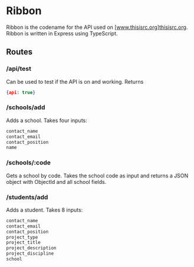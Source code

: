 # Ribbon
Ribbon is the codename for the API used on [www.thisisrc.org]thisisrc.org. Ribbon is written in Express using TypeScript.

## Routes

### /api/test
Can be used to test if the API is on and working. Returns
```json
{api: true}
```

### /schools/add
Adds a school. Takes four inputs: 
```js
contact_name
contact_email
contact_position
name
```

### /schools/:code
Gets a school by code. Takes the school code as input and returns a JSON object with ObjectId and all school fields.

### /students/add
Adds a student. Takes 8 inputs:
```js
contact_name
contact_email
contact_position
project_type
project_title
project_description
project_discipline
school
```